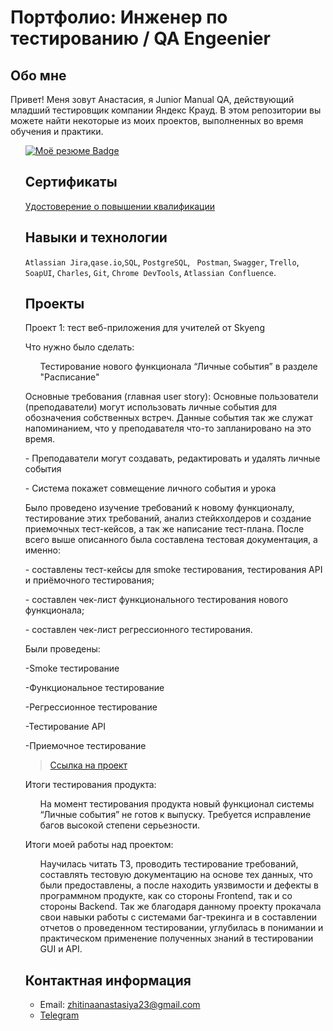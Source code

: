 # Портфолио: Инженер по тестированию / QA Engeenier

## Обо мне 
Привет! Меня зовут Анастасия, я Junior Manual QA, действующий младший тестировщик компании Яндекс Крауд. В этом репозитории вы можете найти некоторые из моих проектов, выполненных во время обучения и практики. <br>
<ol><div id="badges">
  <a href="https://drive.google.com/file/d/1zCip5YWKbi3Z8usup8wL2aqccxBEo-5x/view?usp=sharing">
    <img src="https://img.shields.io/badge/Моё резюме-blue?style=for-the-badge&logo=Моё резюме&logoColor=white" alt="Моё резюме Badge"/>
  </a>
  
  ## Сертификаты
<a href="https://drive.google.com/file/d/1yIhHyuRwSH23M5OqVx59GGLPwgu_xIrX/view?usp=sharing">Удостоверение о повышении квалификации</a>

## Навыки и технологии
``Atlassian Jira``,``qase.io``,``SQL``, ``PostgreSQL``, `` Postman``, ``Swagger``, ``Trello``, <br>
``SoapUI``, ``Charles``, ``Git``, ``Chrome DevTools``, ``Atlassian Confluence``.
## Проекты
<p> Проект 1: тест веб-приложения для учителей от Skyeng</p>
<p>Что нужно было сделать:<p>
<ol>Тестирование нового функционала “Личные события” в разделе "Расписание"</ol>
<p>Основные требования (главная user story): Основные пользователи (преподаватели) могут использовать личные события для обозначения собственных встреч. Данные события так же служат напоминанием, что у преподавателя что-то запланировано на это время.
<p>- Преподаватели могут создавать, редактировать и удалять личные события</p>
<p>- Система покажет совмещение личного события и урока</p>
<p>Было проведено изучение требований к новому функционалу, тестирование этих требований, анализ стейкхолдеров и создание приемочных тест-кейсов, а так же написание тест-плана. После всего выше описанного была составлена тестовая документация, а именно: 
<p>- составлены тест-кейсы для smoke тестирования, тестирования API и приёмочного тестирования;</p>
<p>- составлен чек-лист функционального тестирования нового функционала;</p>
<p>- составлен чек-лист регрессионного тестирования.</p>
Были проведены:
<p>-Smoke тестирование</p>
<p>-Функциональное тестирование</p>
<p>-Регрессионное тестирование</p>
<p>-Тестирование API</p>
<p>-Приемочное тестирование</p>

> <a href="https://docs.google.com/document/d/1JQXwTyEwkCUX524bAtq3OUqMfvrtiAvL/edit?usp=sharing&ouid=115407479434090785110&rtpof=true&sd=true">Ссылка на проект</a>
  

 <p>Итоги тестирования продукта:<p>
<ol>
  На момент тестирования продукта новый функционал системы “Личные события” не готов к выпуску. Требуется исправление багов высокой степени серьезности.
</ol>
<p>Итоги моей работы над проектом:<p>
<ol>Научилась читать ТЗ, проводить тестирование требований, составлять тестовую документацию на основе тех данных, что были предоставлены, а после находить уязвимости и дефекты в программном продукте, как со стороны Frontend, так и со стороны Backend. Так же благодаря данному проекту прокачала свои навыки работы с системами баг-трекинга и в составлении отчетов о проведенном тестировании, углубилась в понимании и практическом применение полученных знаний в тестировании GUI и API. </ol>

## Контактная информация
- Email: zhitinaanastasiya23@gmail.com
- [Telegram](https://t.me/Asya_AG)
